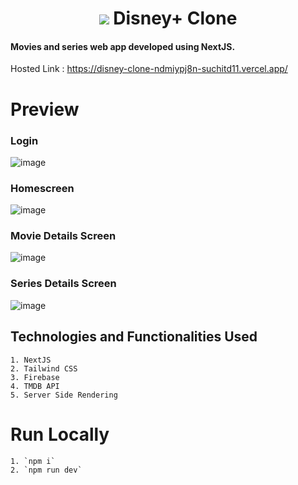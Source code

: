 
<div>
  <h1 align="center"><img src="https://img.icons8.com/nolan/32/disney-plus.png"/>  Disney+ Clone</h1>
</div>





#### Movies and series web app developed using NextJS.


Hosted Link : https://disney-clone-ndmiypj8n-suchitd11.vercel.app/

# Preview
### Login
![image](https://user-images.githubusercontent.com/56268987/167251361-68264c08-a924-4e6c-9e4a-d3c148a5d2f6.png)

### Homescreen
![image](https://user-images.githubusercontent.com/56268987/167251326-84cbe804-e28d-4453-8178-1b0e9a13d720.png)

### Movie Details Screen
![image](https://user-images.githubusercontent.com/56268987/167251411-b9d8b684-7b7e-474c-8091-7fd130ee059c.png)

### Series Details Screen
![image](https://user-images.githubusercontent.com/56268987/167251460-1325491a-1136-4581-bbea-d2a0678179c1.png)



## Technologies and Functionalities Used 

    1. NextJS
    2. Tailwind CSS
    3. Firebase
    4. TMDB API
    5. Server Side Rendering


# Run Locally
    1. `npm i`
    2. `npm run dev`
